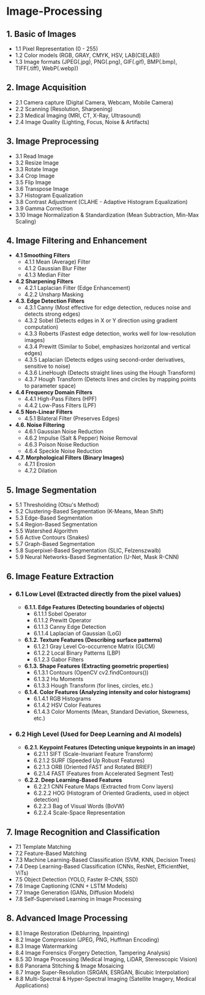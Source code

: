 # Image-Processing

## **1. Basic of Images**
- 1.1 Pixel Representation (0 - 255)
- 1.2 Color models (RGB, GRAY, CMYK, HSV, LAB(CIELAB))
- 1.3 Image formats (JPEG(.jpg), PNG(.png), GIF(.gif), BMP(.bmp), TIFF(.tiff), WebP(.webp))

## **2. Image Acquisition**
- 2.1 Camera capture (Digital Camera, Webcam, Mobile Camera)
- 2.2 Scanning (Resolution, Sharpening)
- 2.3 Medical Imaging (MRI, CT, X-Ray, Ultrasound)
- 2.4 Image Quality (Lighting, Focus, Noise & Artifacts)

## **3. Image Preprocessing**
- 3.1 Read Image
- 3.2 Resize Image
- 3.3 Rotate Image
- 3.4 Crop Image
- 3.5 Flip Image
- 3.6 Transpose Image
- 3.7 Histogram Equalization
- 3.8 Contrast Adjustment (CLAHE - Adaptive Histogram Equalization)
- 3.9 Gamma Correction
- 3.10 Image Normalization & Standardization (Mean Subtraction, Min-Max Scaling)

## **4. Image Filtering and Enhancement**
- **4.1 Smoothing Filters**
  - 4.1.1 Mean (Average) Filter
  - 4.1.2 Gaussian Blur Filter
  - 4.1.3 Median Filter
- **4.2 Sharpening Filters**
  - 4.2.1 Laplacian Filter (Edge Enhancement)
  - 4.2.2 Unsharp Masking
- **4.3. Edge Detection Filters**
  - 4.3.1 Canny (Most effective for edge detection, reduces noise and detects strong edges)
  - 4.3.2 Sobel (Detects edges in X or Y direction using gradient computation)
  - 4.3.3 Roberts (Fastest edge detection, works well for low-resolution images)
  - 4.3.4 Prewitt (Similar to Sobel, emphasizes horizontal and vertical edges)
  - 4.3.5 Laplacian (Detects edges using second-order derivatives, sensitive to noise)
  - 4.3.6 LineHough (Detects straight lines using the Hough Transform)
  - 4.3.7 Hough Transform (Detects lines and circles by mapping points to parameter space)
- **4.4 Frequency Domain Filters**
  - 4.4.1 High-Pass Filters (HPF)
  - 4.4.2 Low-Pass Filters (LPF)
- **4.5 Non-Linear Filters**
  - 4.5.1 Bilateral Filter (Preserves Edges)
- **4.6. Noise Filtering**
  - 4.6.1 Gaussian Noise Reduction
  - 4.6.2 Impulse (Salt & Pepper) Noise Removal
  - 4.6.3 Poison Noise Reduction
  - 4.6.4 Speckle Noise Reduction
- **4.7. Morphological Filters (Binary Images)**
  - 4.7.1 Erosion
  - 4.7.2 Dilation

## **5. Image Segmentation**
- 5.1 Thresholding (Otsu's Method)
- 5.2 Clustering-Based Segmentation (K-Means, Mean Shift)
- 5.3 Edge-Based Segmentation
- 5.4 Region-Based Segmentation
- 5.5 Watershed Algorithm
- 5.6 Active Contours (Snakes)
- 5.7 Graph-Based Segmentation
- 5.8 Superpixel-Based Segmentation (SLIC, Felzenszwalb)
- 5.9 Neural Networks-Based Segmentation (U-Net, Mask R-CNN)

## **6. Image Feature Extraction**
- ### **6.1 Low Level (Extracted directly from the pixel values)**
  - **6.1.1. Edge Features (Detecting boundaries of objects)**
    - 6.1.1.1 Sobel Operator
    - 6.1.1.2 Prewitt Operator
    - 6.1.1.3 Canny Edge Detection
    - 6.1.1.4 Laplacian of Gaussian (LoG)
  - **6.1.2. Texture Features (Describing surface patterns)**
    - 6.1.2.1 Gray Level Co-occurrence Matrix (GLCM)
    - 6.1.2.2 Local Binary Patterns (LBP)
    - 6.1.2.3 Gabor Filters
  - **6.1.3. Shape Features (Extracting geometric properties)**
    - 6.1.3.1 Contours (OpenCV cv2.findContours())
    - 6.1.3.2 Hu Moments
    - 6.1.3.3 Hough Transform (for lines, circles, etc.)
  - **6.1.4. Color Features (Analyzing intensity and color histograms)**
    - 6.1.4.1 RGB Histograms
    - 6.1.4.2 HSV Color Features
    - 6.1.4.3 Color Moments (Mean, Standard Deviation, Skewness, etc.)
- ### **6.2 High Level (Used for Deep Learning and AI models)**
  - **6.2.1. Keypoint Features (Detecting unique keypoints in an image)**
    - 6.2.1.1 SIFT (Scale-Invariant Feature Transform)
    - 6.2.1.2 SURF (Speeded Up Robust Features)
    - 6.2.1.3 ORB (Oriented FAST and Rotated BRIEF)
    - 6.2.1.4 FAST (Features from Accelerated Segment Test)
  - **6.2.2. Deep Learning-Based Features**
    - 6.2.2.1 CNN Feature Maps (Extracted from Conv layers)
    - 6.2.2.2 HOG (Histogram of Oriented Gradients, used in object detection)
    - 6.2.2.3 Bag of Visual Words (BoVW)
    - 6.2.2.4 Scale-Space Representation

## **7. Image Recognition and Classification**
- 7.1 Template Matching
- 7.2 Feature-Based Matching
- 7.3 Machine Learning-Based Classification (SVM, KNN, Decision Trees)
- 7.4 Deep Learning-Based Classification (CNNs, ResNet, EfficientNet, ViTs)
- 7.5 Object Detection (YOLO, Faster R-CNN, SSD)
- 7.6 Image Captioning (CNN + LSTM Models)
- 7.7 Image Generation (GANs, Diffusion Models)
- 7.8 Self-Supervised Learning in Image Processing

## **8. Advanced Image Processing**
- 8.1 Image Restoration (Deblurring, Inpainting)
- 8.2 Image Compression (JPEG, PNG, Huffman Encoding)
- 8.3 Image Watermarking
- 8.4 Image Forensics (Forgery Detection, Tampering Analysis)
- 8.5 3D Image Processing (Medical Imaging, LiDAR, Stereoscopic Vision)
- 8.6 Panorama Stitching & Image Mosaicing
- 8.7 Image Super-Resolution (SRGAN, ESRGAN, Bicubic Interpolation)
- 8.8 Multi-Spectral & Hyper-Spectral Imaging (Satellite Imagery, Medical Applications)

